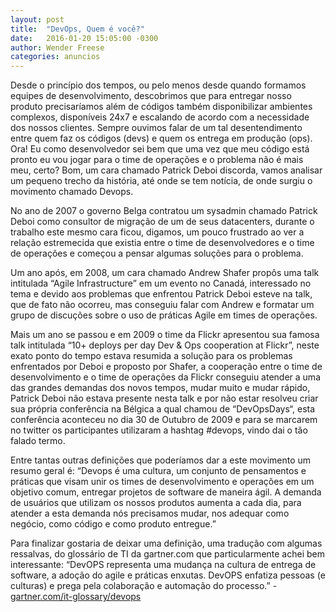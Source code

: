 ```yaml
---
layout: post
title:  "DevOps, Quem é você?"
date:   2016-01-20 15:05:00 -0300
author: Wender Freese
categories: anuncios
---
```


Desde o princípio dos tempos, ou pelo menos desde quando formamos equipes de desenvolvimento, descobrimos que para entregar nosso produto precisaríamos além de códigos também disponibilizar ambientes complexos, disponíveis 24x7 e escalando de acordo com a necessidade dos nossos clientes. Sempre ouvimos falar de um tal desentendimento entre quem faz os códigos (devs) e quem os entrega em produção (ops). Ora! Eu como desenvolvedor sei bem que uma vez que meu código está pronto eu vou jogar para o time de operações e o problema não é mais meu, certo? Bom, um cara chamado Patrick Deboi discorda, vamos analisar um pequeno trecho da história, até onde se tem notícia, de onde surgiu o movimento chamado Devops.
<p>
No ano de 2007 o governo Belga contratou um sysadmin chamado Patrick Deboi como consultor de migração de um de seus datacenters, durante o trabalho este mesmo cara ficou, digamos, um pouco frustrado ao ver a relação estremecida que existia entre o time de desenvolvedores e o time de operações e começou a pensar algumas soluções para o problema.
<p/>
<p>
Um ano após, em 2008, um cara chamado Andrew Shafer propôs uma talk intitulada “Agile Infrastructure” em um evento no Canadá, interessado no tema e devido aos problemas que enfrentou Patrick Deboi esteve na talk, que de fato não ocorreu, mas conseguiu falar com Andrew e formatar um grupo de discuções sobre o uso de práticas Agile em times de operações.
<p/>
<p>
Mais um ano se passou e em 2009 o time da Flickr apresentou sua famosa talk intitulada “10+ deploys per day Dev & Ops cooperation at Flickr”, neste exato ponto do tempo estava resumida a solução para os problemas enfrentados por Deboi e proposto por Shafer, a cooperação entre o time de desenvolvimento e o time de operações da Flickr conseguiu atender a uma das grandes demandas dos novos tempos, mudar muito e mudar rápido, Patrick Deboi não estava presente nesta talk e por não estar resolveu criar sua própria conferência na Bélgica a qual chamou de “DevOpsDays“, esta conferência aconteceu no dia 30 de Outubro de 2009 e para se marcarem no twitter os participantes utilizaram a hashtag #devops, vindo dai o tão falado termo.
<p/>
<p>
Entre tantas outras definições que poderíamos dar a este movimento um resumo geral é: “Devops é uma cultura, um conjunto de pensamentos  e práticas que visam unir os times de desenvolvimento e operações em um objetivo comum, entregar projetos de software de maneira ágil. A demanda de usuários que utilizam os nossos produtos aumenta a cada dia, para atender a esta demanda nós precisamos mudar, nos adequar como negócio, como código e como produto entregue.”
<p/>
Para finalizar gostaria de deixar uma definição, uma tradução com algumas ressalvas, do glossário de TI da gartner.com que particularmente achei bem interessante: “DevOPS representa uma mudança na cultura de entrega de software, a adoção do agile e práticas enxutas. DevOPS enfatiza pessoas (e culturas) e prega pela colaboração e automação do processo.” - <a href="http://gartner.com/it-glossary/devops">gartner.com/it-glossary/devops</a>